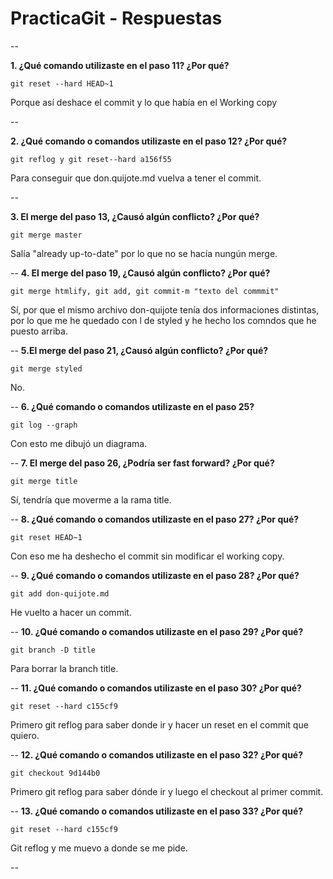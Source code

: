 # PracticaGit - Respuestas

--

**1. ¿Qué comando utilizaste en el paso 11? ¿Por qué?**

`git reset --hard HEAD~1` 

Porque así deshace el commit y lo que había en el Working copy

--

**2. ¿Qué comando o comandos utilizaste en el paso 12? ¿Por qué?**

`git reflog y git reset--hard a156f55` 

Para conseguir que don.quijote.md vuelva a tener el commit.

--

**3. El merge del paso 13, ¿Causó algún conflicto? ¿Por qué?**

`git merge master` 

Salía "already up-to-date" por lo que no se hacía nungún merge.

--
**4. El merge del paso 19, ¿Causó algún conflicto? ¿Por qué?**

`git merge htmlify, git add, git commit-m "texto del commmit"` 

Sí, por que el mismo archivo don-quijote tenía dos informaciones distintas, por lo que me he quedado con l de styled y he hecho los comndos que he puesto arriba.


--
**5.El merge del paso 21, ¿Causó algún conflicto? ¿Por qué?**

`git merge styled` 

No.
 
--
**6. ¿Qué comando o comandos utilizaste en el paso 25?**

`git log --graph` 

Con esto me dibujó un diagrama.

--
**7. El merge del paso 26, ¿Podría ser fast forward? ¿Por qué?**

`git merge title` 

Sí, tendría que moverme a la rama title.

--
**8. ¿Qué comando o comandos utilizaste en el paso 27? ¿Por qué?**

`git reset HEAD~1` 

Con eso me ha deshecho el commit sin modificar el working copy.

--
**9. ¿Qué comando o comandos utilizaste en el paso 28? ¿Por qué?**

`git add don-quijote.md` 

 He vuelto a hacer un commit.

--
**10. ¿Qué comando o comandos utilizaste en el paso 29? ¿Por qué?**

`git branch -D title` 

Para borrar la branch title.

--
**11. ¿Qué comando o comandos utilizaste en el paso 30? ¿Por qué?**

`git reset --hard c155cf9`
 
Primero git reflog para saber donde ir y hacer un reset en el commit que quiero.


--
**12. ¿Qué comando o comandos utilizaste en el paso 32? ¿Por qué?**

`git checkout 9d144b0`

Primero git reflog para saber dónde ir y luego el checkout al primer commit. 


--
**13. ¿Qué comando o comandos utilizaste en el paso 33? ¿Por qué?**

`git reset --hard c155cf9` 

Git reflog y me muevo a donde se me pide.

--